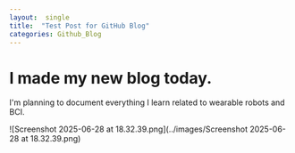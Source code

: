 ```yaml
---
layout:  single
title:  "Test Post for GitHub Blog"
categories: Github_Blog
---
```


# I made my new blog today.

I'm planning to document everything I learn related to wearable robots and BCI.

![Screenshot 2025-06-28 at 18.32.39.png](../images/Screenshot 2025-06-28 at 18.32.39.png)